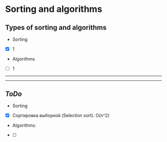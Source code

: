 # Sorting and algorithms

## Types of sorting and algorithms

* Sorting
- [x] 1 
* Algorithms
- [ ] 1

---

---

## *ToDo*  
* Sorting
- [x] Сортировка выборкой (Selection sort). O(n^2)
* Algorithms:
- [ ] 